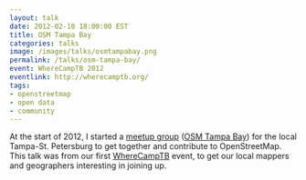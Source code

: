 ```yaml
---
layout: talk
date: 2012-02-10 18:00:00 EST
title: OSM Tampa Bay
categories: talks
image: /images/talks/osmtampabay.png
permalink: /talks/osm-tampa-bay/
event: WhereCampTB 2012
eventlink: http://wherecamptb.org/
tags:
- openstreetmap
- open data
- community
---
```


At the start of 2012, I started a [meetup group](http://www.meetup.com/osmtampabay/) ([OSM Tampa Bay](http://osmtampabay.org/)) for the local Tampa-St. Petersburg to get together and contribute to OpenStreetMap. This talk was from our first [WhereCampTB](http://wherecamptb.org/) event, to get our local mappers and geographers interesting in joining up.

<script async class="speakerdeck-embed" data-id="4f36f9c9cbeee80022002a4c" data-ratio="1.3333333333333333" src="//speakerdeck.com/assets/embed.js"></script>